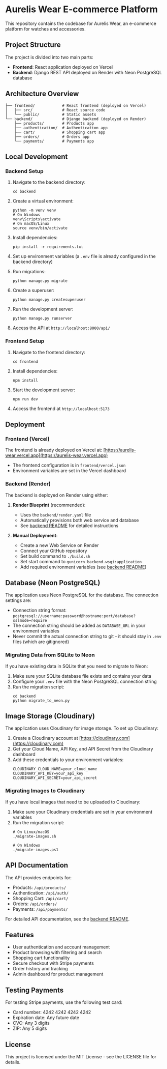 # Aurelis Wear E-commerce Platform

This repository contains the codebase for Aurelis Wear, an e-commerce platform for watches and accessories.

## Project Structure

The project is divided into two main parts:

- **Frontend**: React application deployed on Vercel
- **Backend**: Django REST API deployed on Render with Neon PostgreSQL database

## Architecture Overview

```
├── frontend/            # React frontend (deployed on Vercel)
│   ├── src/             # React source code
│   └── public/          # Static assets
└── backend/             # Django backend (deployed on Render)
    ├── products/        # Products app
    ├── authentication/  # Authentication app
    ├── cart/            # Shopping cart app
    ├── orders/          # Orders app
    └── payments/        # Payments app
```

## Local Development

### Backend Setup

1. Navigate to the backend directory:
   ```
   cd backend
   ```

2. Create a virtual environment:
   ```
   python -m venv venv
   # On Windows
   venv\Scripts\activate
   # On macOS/Linux
   source venv/bin/activate
   ```

3. Install dependencies:
   ```
   pip install -r requirements.txt
   ```

4. Set up environment variables (a `.env` file is already configured in the backend directory)

5. Run migrations:
   ```
   python manage.py migrate
   ```

6. Create a superuser:
   ```
   python manage.py createsuperuser
   ```

7. Run the development server:
   ```
   python manage.py runserver
   ```

8. Access the API at `http://localhost:8000/api/`

### Frontend Setup

1. Navigate to the frontend directory:
   ```
   cd frontend
   ```

2. Install dependencies:
   ```
   npm install
   ```

3. Start the development server:
   ```
   npm run dev
   ```

4. Access the frontend at `http://localhost:5173`

## Deployment

### Frontend (Vercel)

The frontend is already deployed on Vercel at: [https://aurelis-wear.vercel.app](https://aurelis-wear.vercel.app)

- The frontend configuration is in `frontend/vercel.json`
- Environment variables are set in the Vercel dashboard

### Backend (Render)

The backend is deployed on Render using either:

1. **Render Blueprint** (recommended): 
   - Uses the `backend/render.yaml` file
   - Automatically provisions both web service and database
   - See [backend README](backend/README.md) for detailed instructions

2. **Manual Deployment**:
   - Create a new Web Service on Render
   - Connect your GitHub repository
   - Set build command to `./build.sh`
   - Set start command to `gunicorn backend.wsgi:application`
   - Add required environment variables (see [backend README](backend/README.md))

## Database (Neon PostgreSQL)

The application uses Neon PostgreSQL for the database. The connection settings are:

- Connection string format: `postgresql://username:password@hostname:port/database?sslmode=require`
- The connection string should be added as `DATABASE_URL` in your environment variables
- Never commit the actual connection string to git - it should stay in `.env` files (which are gitignored)

### Migrating Data from SQLite to Neon

If you have existing data in SQLite that you need to migrate to Neon:

1. Make sure your SQLite database file exists and contains your data
2. Configure your `.env` file with the Neon PostgreSQL connection string
3. Run the migration script:
   ```
   cd backend
   python migrate_to_neon.py
   ```

## Image Storage (Cloudinary)

The application uses Cloudinary for image storage. To set up Cloudinary:

1. Create a Cloudinary account at [https://cloudinary.com](https://cloudinary.com)
2. Get your Cloud Name, API Key, and API Secret from the Cloudinary dashboard
3. Add these credentials to your environment variables:
   ```
   CLOUDINARY_CLOUD_NAME=your_cloud_name
   CLOUDINARY_API_KEY=your_api_key
   CLOUDINARY_API_SECRET=your_api_secret
   ```

### Migrating Images to Cloudinary

If you have local images that need to be uploaded to Cloudinary:

1. Make sure your Cloudinary credentials are set in your environment variables
2. Run the migration script:
   ```
   # On Linux/macOS
   ./migrate-images.sh
   
   # On Windows
   ./migrate-images.ps1
   ```

## API Documentation

The API provides endpoints for:

- Products: `/api/products/`
- Authentication: `/api/auth/`
- Shopping Cart: `/api/cart/`
- Orders: `/api/orders/`
- Payments: `/api/payments/`

For detailed API documentation, see the [backend README](backend/README.md).

## Features

- User authentication and account management
- Product browsing with filtering and search
- Shopping cart functionality
- Secure checkout with Stripe payments
- Order history and tracking
- Admin dashboard for product management

## Testing Payments

For testing Stripe payments, use the following test card:
- Card number: 4242 4242 4242 4242
- Expiration date: Any future date
- CVC: Any 3 digits
- ZIP: Any 5 digits

## License

This project is licensed under the MIT License - see the LICENSE file for details. 
